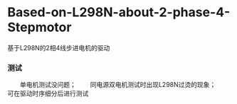 # Based-on-L298N-about-2-phase-4-Stepmotor
基于L298N的2相4线步进电机的驱动
### 测试
&emsp;&emsp;单电机测试没问题；
&emsp;&emsp;同电源双电机测试时出现L298N过烫的现象；
&emsp;&emsp;可在驱动时序细分后进行测试
